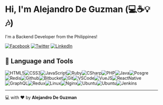 # Hi, I'm Alejandro De Guzman (:computer::coffee::bulb::notes:)

I'm a Backend Developer from the Philippines!

[![Facebook](https://img.shields.io/badge/facebook-%231877F2.svg?&style=for-the-badge&logo=facebook&logoColor=white)](https://web.facebook.com/andy.dangas) [![Twitter](https://img.shields.io/badge/twitter-%231DA1F2.svg?&style=for-the-badge&logo=twitter&logoColor=white)](https://twitter.com/joshuken22) [![LinkedIn](https://img.shields.io/badge/linkedin-%230077B5.svg?&style=for-the-badge&logo=linkedin&logoColor=white)](https://www.linkedin.com/in/alejandro-de-guzman-380568170) 
## :wrench: Language and Tools

![HTML5](https://img.icons8.com/color/30/html-5.png)![CSS3](https://img.icons8.com/color/30/css3.png)![JavaScript](https://img.icons8.com/color/30/javascript.png)![Ruby](https://img.icons8.com/color/30/ruby-programming-language.png)![CSharp](https://img.icons8.com/color/30/c-sharp-logo.png)![PHP](https://img.icons8.com/color/30/php.png)![Java](https://img.icons8.com/color/30/java-duke-logo.png)![Posgre](https://img.icons8.com/color/30/postgreesql.png)![Redis](https://img.icons8.com/color/30/redis.png)![Github](https://img.icons8.com/material-outlined/30/github.png)![Bitbucket](https://img.icons8.com/color/30/bitbucket.png)![Git](https://img.icons8.com/color/30/git.png)![VSCode](https://img.icons8.com/color/30/visual-studio-code-2019.png)![VueJS](https://img.icons8.com/color/30/vue-js.png)![ReactNative](https://img.icons8.com/color/30/react-native.png)![GraphQL](https://img.icons8.com/color/30/graphql.png)![Redux](https://img.icons8.com/color/30/redux.png)![Linux](https://img.icons8.com/color/30/linux.png)![Nginx](https://img.icons8.com/color/30/nginx.png)![Ubuntu](https://img.icons8.com/color/30/ubuntu--v1.png)![Ubuntu](https://img.icons8.com/color/30/trello.png)![Jenkins](https://img.icons8.com/color/30/jenkins.png)


---
:computer: with :heart: by **Alejandro De Guzman**
